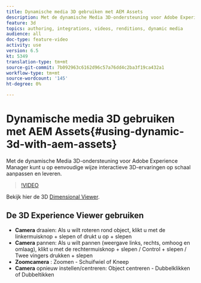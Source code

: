 ```yaml
---
title: Dynamische media 3D gebruiken met AEM Assets
description: Met de dynamische Media 3D-ondersteuning voor Adobe Experience Manager kunt u gemakkelijk interactieve 3D-ervaringen op schaal aanpassen en aanbieden
feature: 3d
topics: authoring, integrations, videos, renditions, dynamic media
audience: all
doc-type: feature-video
activity: use
version: 6.5
kt: 5349
translation-type: tm+mt
source-git-commit: 7b092963c6162d96c57a76dd4c2ba3f19ca432a1
workflow-type: tm+mt
source-wordcount: '145'
ht-degree: 0%

---
```



# Dynamische media 3D gebruiken met AEM Assets{#using-dynamic-3d-with-aem-assets}

Met de dynamische Media 3D-ondersteuning voor Adobe Experience Manager kunt u op eenvoudige wijze interactieve 3D-ervaringen op schaal aanpassen en leveren.

>[!VIDEO](https://video.tv.adobe.com/v/35156/?quality=9&learn=on)

Bekijk hier de 3D [Dimensional Viewer](http://s7d1.scene7.com/s7viewers/html5/DimensionalViewer.html?asset=DynamicmediaNA1/canBlue-2&amp;config=DynamicmediaNA1/Dimensional&amp;serverUrl=http://s7d1.scene7.com/is/image/&amp;contenturl=http://s7d1.scene7.com/is/content/).


## De 3D Experience Viewer gebruiken

* **Camera**  draaien: Als u wilt roteren rond object, klikt u met de linkermuisknop + slepen of drukt u op + slepen
* **Camera**  pannen: Als u wilt pannen (weergave links, rechts, omhoog en omlaag), klikt u met de rechtermuisknop + slepen / Control + slepen / Twee vingers drukken + slepen
* **Zoomcamera** : Zoomen - Schuifwiel of Kneep
* **Camera**  opnieuw instellen/centreren: Object centreren - Dubbelklikken of Dubbeltikken